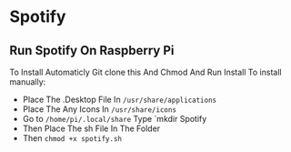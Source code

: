 # Spotify
## Run Spotify On Raspberry Pi  
To Install Automaticly
Git clone this And Chmod And Run Install
To install manually:  

- Place The .Desktop File In `/usr/share/applications`  
- Place The Any Icons In `/usr/share/icons`  
- Go to `/home/pi/.local/share` Type `mkdir Spotify  
- Then Place The sh File In The Folder  
- Then `chmod +x spotify.sh`  
